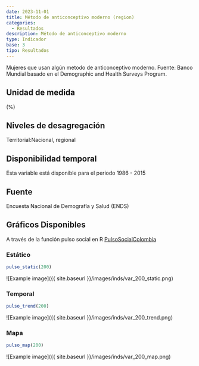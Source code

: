 ```yaml
---
date: 2023-11-01
title: Método de anticonceptivo moderno (region)
categories:
  - Resultados
description: Método de anticonceptivo moderno
type: Indicador
base: 3
tipo: Resultados
--- 
```


Mujeres que usan algún metodo de anticonceptivo moderno.
Fuente: Banco Mundial basado en el Demographic and Health Surveys Program.

## Unidad de medida
(%)

## Niveles de desagregación
Territorial:Nacional, regional

## Disponibilidad temporal
Esta variable está disponible para el periodo 1986 - 2015

## Fuente
Encuesta Nacional de Demografía y Salud (ENDS)

## Gráficos Disponibles

A través de la función pulso social en R [PulsoSocialColombia](https://github.com/pulsosocialcolombia/PulsoSocialColombia)

### Estático

``` R
pulso_static(200)
```

![Example image]({{ site.baseurl }}/images/inds/var_200_static.png)

### Temporal

``` R
pulso_trend(200)
```

![Example image]({{ site.baseurl }}/images/inds/var_200_trend.png)

### Mapa

``` R
pulso_map(200)
```

![Example image]({{ site.baseurl }}/images/inds/var_200_map.png)